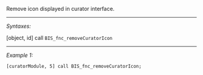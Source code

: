Remove icon displayed in curator interface.


---
*Syntaxes:*

[object, id] call `BIS_fnc_removeCuratorIcon`

---
*Example 1:*

```sqf
[curatorModule, 5] call BIS_fnc_removeCuratorIcon;
```